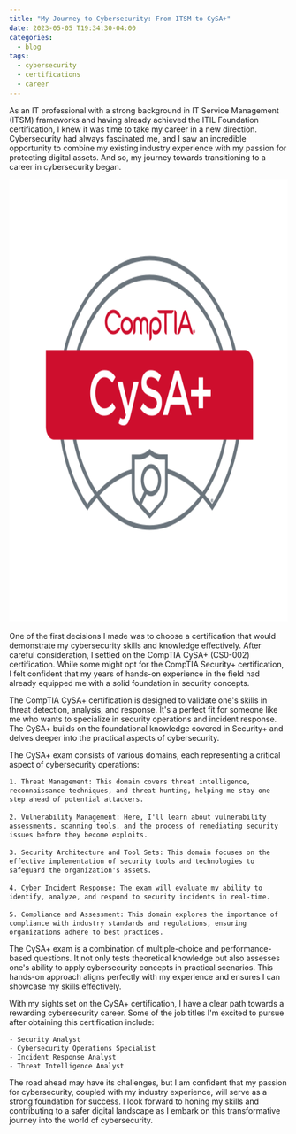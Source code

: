 ```yaml
---
title: "My Journey to Cybersecurity: From ITSM to CySA+"
date: 2023-05-05 T19:34:30-04:00
categories:
  - blog
tags:
  - cybersecurity
  - certifications
  - career
---
```


As an IT professional with a strong background in IT Service Management (ITSM) frameworks and having already achieved the ITIL Foundation certification, I knew it was time to take my career in a new direction. Cybersecurity had always fascinated me, and I saw an incredible opportunity to combine my existing industry experience with my passion for protecting digital assets. And so, my journey towards transitioning to a career in cybersecurity began.

<img src="assets/images/cysa logo.svg" alt="Cysa logo" width="800" height="800">


One of the first decisions I made was to choose a certification that would demonstrate my cybersecurity skills and knowledge effectively. After careful consideration, I settled on the CompTIA CySA+ (CS0-002) certification. While some might opt for the CompTIA Security+ certification, I felt confident that my years of hands-on experience in the field had already equipped me with a solid foundation in security concepts.

The CompTIA CySA+ certification is designed to validate one's skills in threat detection, analysis, and response. It's a perfect fit for someone like me who wants to specialize in security operations and incident response. The CySA+ builds on the foundational knowledge covered in Security+ and delves deeper into the practical aspects of cybersecurity.

The CySA+ exam consists of various domains, each representing a critical aspect of cybersecurity operations:

    1. Threat Management: This domain covers threat intelligence, reconnaissance techniques, and threat hunting, helping me stay one step ahead of potential attackers.

    2. Vulnerability Management: Here, I'll learn about vulnerability assessments, scanning tools, and the process of remediating security issues before they become exploits.

    3. Security Architecture and Tool Sets: This domain focuses on the effective implementation of security tools and technologies to safeguard the organization's assets.

    4. Cyber Incident Response: The exam will evaluate my ability to identify, analyze, and respond to security incidents in real-time.

    5. Compliance and Assessment: This domain explores the importance of compliance with industry standards and regulations, ensuring organizations adhere to best practices.

The CySA+ exam is a combination of multiple-choice and performance-based questions. It not only tests theoretical knowledge but also assesses one's ability to apply cybersecurity concepts in practical scenarios. This hands-on approach aligns perfectly with my experience and ensures I can showcase my skills effectively.

With my sights set on the CySA+ certification, I have a clear path towards a rewarding cybersecurity career. Some of the job titles I'm excited to pursue after obtaining this certification include:

    - Security Analyst
    - Cybersecurity Operations Specialist
    - Incident Response Analyst
    - Threat Intelligence Analyst

The road ahead may have its challenges, but I am confident that my passion for cybersecurity, coupled with my industry experience, will serve as a strong foundation for success. I look forward to honing my skills and contributing to a safer digital landscape as I embark on this transformative journey into the world of cybersecurity.